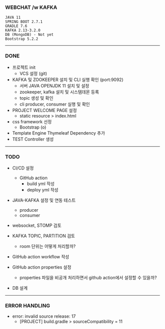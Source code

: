### WEBCHAT /w KAFKA 

 
```
JAVA 11
SPRING BOOT 2.7.1
GRADLE 7.6
KAFKA 2.13-3.2.0
DB (MongoDB) - Not yet
Bootstrap 5.2.2
```

---

### DONE

* 프로젝트 init
  - VCS 설정 (git)
* KAFKA 및 ZOOKEEPER 설치 및 CLI 실행 확인 (port:9092)
  - 서버 JAVA OPENJDK 11 설치 및 설정
  - zookeeper, kafka 설치 및 시스템데몬 등록
  - topic 생성 및 확인
  - cli producer, consumer 실행 및 확인
* PROJECT WELCOME PAGE 설정
  - static resource > index.html
* css framework 선정
  - Bootstrap (o)
* Template Engine Thymeleaf Dependency 추가
* TEST Controller 생성
  
---

### TODO


* CI/CD 설정
  - GitHub action
    +  build yml 작성
    +  deploy yml 작성

* JAVA-KAFKA 설정 및 연동 테스트
  - producer
  - consumer
  
  
* websocket, STOMP 검토
* KAFKA TOPIC, PARTITION 검토 
  - room 단위는 어떻게 처리할까?
* GitHub action workflow 작성
* GitHub action properties 설정
  - properties 파일을 비공개 처리하면서 github action에서 설정할 수 있을까?
* DB 설계


---

### ERROR HANDLING


* error: invalid source release: 17
  - [PROJECT] build.gradle > sourceCompatibility = 11
  





